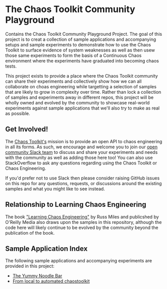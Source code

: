 # The Chaos Toolkit Community Playground

Contains the Chaos Toolkit Community Playground Project. The goal of this project is to creat a collection of sample applications and accompanying setups and sample experiments to demonstrate how to use the Chaos Toolkit to surface evidence of system weaknesses as well as then usew those same experiments to form the basis of a Continuous Chaos environment where the experiments have graduated into becoming chaos tests.

This project exists to provide a place where the Chaos Toolkit community can share their experiments and collectively show how we can all collaborate on choas engineering while targetting a selection of samples that are likely to grow in complexity over time. Rather than lock a collection of samples and experiments away in different repos, this project will be wholly owned and evolved by the community to showcase real-world experiments against sample applications that we'll also try to make as real as possible.

## Get Involved!

The [Chaos Toolkit's](https://chaostoolkit.org/) mission is to provide an open API to chaos engineering in all its forms. As such, we encourage and welcome you to join our [open community Slack team](https://join.chaostoolkit.org/) to discuss and share your experiments and needs with the community as well as adding those here too! You can also use StackOverflow to ask any questions regarding using the Chaos Toolkit or Chaos Engineering.

If you'd prefer not to use Slack then please consider raising GitHub issues on this repo for any questions, requests, or discussions around the existing samples and what you might like to see instead.

## Relationship to Learning Chaos Engineering

The book ["Learning Chaos Engineering"](http://shop.oreilly.com/product/0636920251897.do) by Russ Miles and publicshed by O'Reilly Media also draws upon the samples in this repository, although the code here will likely continue to be evolved by the community beyond the publication of the book.

## Sample Application Index

The following sample applications and accompanying experiments are provided in this project:

* [The Yummy Noodle Bar](yummynoodle/)
* [From local to automated chaostoolkit](from-local-to-automated-chaostoolkit/)
